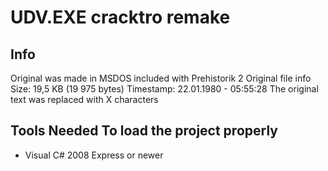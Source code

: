 # UDV.EXE cracktro remake

## Info
Original was made in MSDOS included with Prehistorik 2
Original file info
Size: 19,5 KB (19 975 bytes)
Timestamp: 22.01.1980 - 05:55:28
The original text was replaced with X characters

## Tools Needed To load the project properly
- Visual C# 2008 Express or newer
